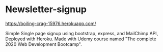 # Newsletter-signup 
https://boiling-crag-15976.herokuapp.com/

Simple Single page signup using bootstrap, express, and MailChimp API,
Deployed with Heroku.
Made with Udemy course named "The complete 2020 Web Development Bootcamp".
